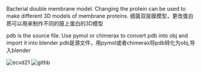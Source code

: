 Bacterial double membrane model. Changing the protein can be used to make different 3D models of membrane proteins.
细菌双层膜模型，更改蛋白质可以用来制作不同的膜上蛋白的3D模型

pdb is the source file. Use pymol or chimerax to convert pdb into obj and import it into blender
pdb是源文件，用pymol或者chimerax将pdb转化为obj,导入blender

![ecvd21](https://github.com/user-attachments/assets/5e87b83f-0e76-4a2b-9a99-7ae8024f0f76)
![githb](https://github.com/user-attachments/assets/7e26d62f-aa63-4e68-9172-c60654747a59)

